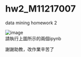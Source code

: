 # hw2_M11217007
data mining homework 2  
  
![image](https://github.com/m11217017/hw2_M11217007/assets/148415253/818690e6-c576-486c-bfe9-78fc01415d2f)  
請執行上圖所示的兩個ipynb  
  
謝謝助教，改作業辛苦了  
